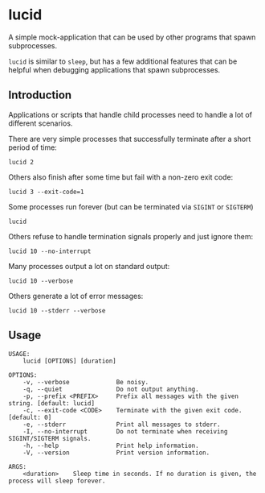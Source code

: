 lucid
=====

A simple mock-application that can be used by other programs that spawn subprocesses.

`lucid` is similar to `sleep`, but has a few additional features that can be helpful
when debugging applications that spawn subprocesses.

## Introduction

Applications or scripts that handle child processes need to handle a lot of different
scenarios.

There are very simple processes that successfully terminate after a short period of time:
```
lucid 2
```

Others also finish after some time but fail with a non-zero exit code:
```
lucid 3 --exit-code=1
```

Some processes run forever (but can be terminated via `SIGINT` or `SIGTERM`)
```
lucid
```

Others refuse to handle termination signals properly and just ignore them:
```
lucid 10 --no-interrupt
```

Many processes output a lot on standard output:
```
lucid 10 --verbose
```

Others generate a lot of error messages:
```
lucid 10 --stderr --verbose
```

## Usage
```
USAGE:
    lucid [OPTIONS] [duration]

OPTIONS:
    -v, --verbose             Be noisy.
    -q, --quiet               Do not output anything.
    -p, --prefix <PREFIX>     Prefix all messages with the given string. [default: lucid]
    -c, --exit-code <CODE>    Terminate with the given exit code. [default: 0]
    -e, --stderr              Print all messages to stderr.
    -I, --no-interrupt        Do not terminate when receiving SIGINT/SIGTERM signals.
    -h, --help                Print help information.
    -V, --version             Print version information.

ARGS:
    <duration>    Sleep time in seconds. If no duration is given, the process will sleep forever.
```
